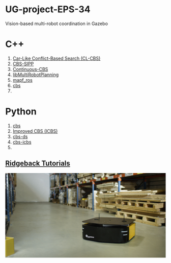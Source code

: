 # UG-project-EPS-34
Vision-based multi-robot coordination in Gazebo


# C++
1. [Car-Like Conflict-Based Search (CL-CBS)](https://github.com/APRIL-ZJU/CL-CBS/tree/main)
2. [CBS-SIPP](https://github.com/PathPlanning/CBS-SIPP)
3. [Continuous-CBS](https://github.com/PathPlanning/Continuous-CBS)
4. [libMultiRobotPlanning](https://github.com/whoenig/libMultiRobotPlanning)
5. [mapf_ros](https://github.com/speedzjy/mapf_ros/blob/main/README.md)
6. [cbs](https://github.com/enginbaglayici/ConflictBasedSearch)
7. 

# Python
1. [cbs](https://github.com/GavinPHR/Multi-Agent-Path-Finding)
2. [Improved CBS (ICBS)](https://github.com/gloriyo/MAPF-ICBS)
3. [cbs-ds](https://github.com/nicofretti/MAPF)
4. [cbs-icbs](https://github.com/Stepan-Makarenko/Multi-agent-pathfinding-CBS-ICBS)
5. 


## [Ridgeback Tutorials](https://clearpathrobotics.com/assets/guides/melodic/ridgeback/index.html)
![Ridgeback](https://github.com/Shuteng-0608/UG-project-EPS-34/blob/main/pictures/ridgeback_banner.png)

